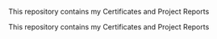 
This repository contains my Certificates and Project Reports

This repository contains my Certificates and Project Reports
